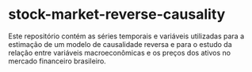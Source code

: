 # stock-market-reverse-causality
Este repositório contém as séries temporais e variáveis utilizadas para a estimação de um modelo de causalidade reversa e para o estudo da relação entre variáveis macroeconômicas e os preços dos ativos no mercado financeiro brasileiro.
